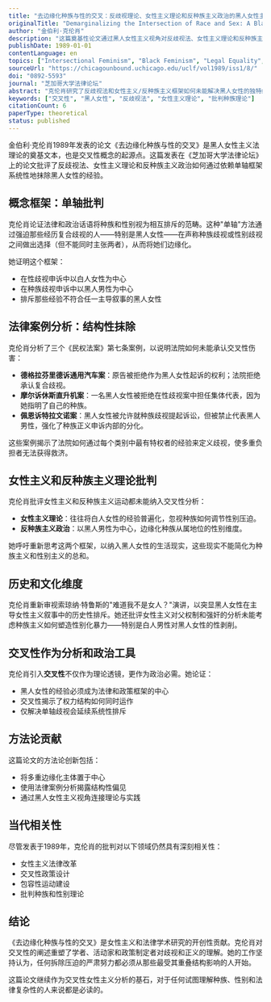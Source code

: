 ```yaml
---
title: "去边缘化种族与性的交叉：反歧视理论、女性主义理论和反种族主义政治的黑人女性主义批判"
originalTitle: "Demarginalizing the Intersection of Race and Sex: A Black Feminist Critique of Antidiscrimination Doctrine, Feminist Theory and Antiracist Politics"
author: "金伯利·克伦肖"
description: "这篇奠基性论文通过黑人女性主义视角对反歧视法、女性主义理论和反种族主义政治进行批判，首次提出了交叉性概念。克伦肖论证了法律和政治话语中使用的单轴框架未能考虑种族和性别歧视的复合性质，从而边缘化了黑人女性。"
publishDate: 1989-01-01
contentLanguage: en
topics: ["Intersectional Feminism", "Black Feminism", "Legal Equality", "Patriarchy Critique", "Epistemic Colonialism Critique"]
sourceUrl: "https://chicagounbound.uchicago.edu/uclf/vol1989/iss1/8/"
doi: "0892-5593"
journal: "芝加哥大学法律论坛"
abstract: "克伦肖研究了反歧视法和女性主义/反种族主义框架如何未能解决黑人女性的独特经历。通过分析法律案例和理论话语，她证明了由于对单轴范畴的主导依赖，黑人女性的申诉往往被驳回或扭曲。她呼吁重新思考法律和政治框架以纳入交叉性经验，并批评了女性主义和反种族主义运动的排他倾向。"
keywords: ["交叉性", "黑人女性", "反歧视法", "女性主义理论", "批判种族理论"]
citationCount: 6
paperType: theoretical
status: published
---
```


金伯利·克伦肖1989年发表的论文《去边缘化种族与性的交叉》是黑人女性主义法理论的奠基文本，也是交叉性概念的起源点。这篇发表在《芝加哥大学法律论坛》上的论文批评了反歧视法、女性主义理论和反种族主义政治如何通过依赖单轴框架系统性地抹除黑人女性的经验。

## 概念框架：单轴批判

克伦肖论证法律和政治话语将种族和性别视为相互排斥的范畴。这种"单轴"方法通过强迫那些经历复合歧视的人——特别是黑人女性——在声称种族歧视或性别歧视之间做出选择（但不能同时主张两者），从而将她们边缘化。

她证明这个框架：
- 在性歧视申诉中以白人女性为中心
- 在种族歧视申诉中以黑人男性为中心
- 排斥那些经验不符合任一主导叙事的黑人女性

## 法律案例分析：结构性抹除

克伦肖分析了三个《民权法案》第七条案例，以说明法院如何未能承认交叉性伤害：

- **德格拉芬里德诉通用汽车案**：原告被拒绝作为黑人女性起诉的权利；法院拒绝承认复合歧视。
- **摩尔诉休斯直升机案**：一名黑人女性被拒绝在性歧视案中担任集体代表，因为她指明了自己的种族。
- **佩恩诉特拉文诺案**：黑人女性被允许就种族歧视提起诉讼，但被禁止代表黑人男性，强化了种族正义申诉内部的分化。

这些案例揭示了法院如何通过每个类别中最有特权者的经验来定义歧视，使多重负担者无法获得救济。

## 女性主义和反种族主义理论批判

克伦肖批评女性主义和反种族主义运动都未能纳入交叉性分析：

- **女性主义理论**：往往将白人女性的经验普遍化，忽视种族如何调节性别压迫。
- **反种族主义政治**：以黑人男性为中心，边缘化种族从属地位的性别维度。

她呼吁重新思考这两个框架，以纳入黑人女性的生活现实，这些现实不能简化为种族主义和性别主义的总和。

## 历史和文化维度

克伦肖重新审视索琼纳·特鲁斯的"难道我不是女人？"演讲，以突显黑人女性在主导女性主义叙事中的历史性排斥。她还批评女性主义对父权制和强奸的分析未能考虑种族主义如何塑造性别化暴力——特别是白人男性对黑人女性的性剥削。

## 交叉性作为分析和政治工具

克伦肖引入**交叉性**不仅作为理论透镜，更作为政治必需。她论证：

- 黑人女性的经验必须成为法律和政策框架的中心
- 交叉性揭示了权力结构如何同时运作
- 仅解决单轴歧视会延续系统性排斥

## 方法论贡献

这篇论文的方法论创新包括：
- 将多重边缘化主体置于中心
- 使用法律案例分析揭露结构性偏见
- 通过黑人女性主义视角连接理论与实践

## 当代相关性

尽管发表于1989年，克伦肖的批判对以下领域仍然具有深刻相关性：
- 女性主义法律改革
- 交叉性政策设计
- 包容性运动建设
- 批判种族和性别理论

## 结论

《去边缘化种族与性的交叉》是女性主义和法律学术研究的开创性贡献。克伦肖对交叉性的阐述重塑了学者、活动家和政策制定者对歧视和正义的理解。她的工作坚持认为，任何拆除压迫的严肃努力都必须从那些最受其重叠结构影响的人开始。

这篇论文继续作为交叉性女性主义分析的基石，对于任何试图理解种族、性别和法律复杂性的人来说都是必读的。